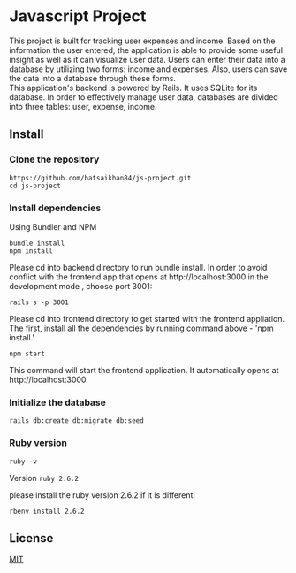 # Javascript Project

This project is built for tracking user expenses and income. Based on the information the user entered, the application is able to provide some useful insight as well as it can visualize user data. Users can enter their data into a database by utilizing two forms: income and expenses. Also, users can save the data into a database through these forms. <br /> 
This application's backend is powered by Rails. It uses SQLite for its database. In order to effectively manage user data, databases are divided into three tables: user, expense, income. 

## Install

### Clone the repository

```shell
https://github.com/batsaikhan84/js-project.git
cd js-project
```
### Install dependencies

Using Bundler and NPM

```shell
bundle install
npm install
```
Please cd into backend directory to run bundle install. In order to avoid conflict with the frontend app that opens at http://localhost:3000 in the development mode  , choose port 3001:
```shell
rails s -p 3001
```
Please cd into frontend directory to get started with the frontend appliation. The first, install all the dependencies by running command above - 'npm install.'

```shell
npm start
```
This command will start the frontend application. It automatically opens at http://localhost:3000.

### Initialize the database
```shell
rails db:create db:migrate db:seed
```

### Ruby version
```shell
ruby -v
```
Version `ruby 2.6.2`

please install the ruby version 2.6.2 if it is different:

```shell
rbenv install 2.6.2
```

## License
[MIT](https://choosealicense.com/licenses/mit/)

 
